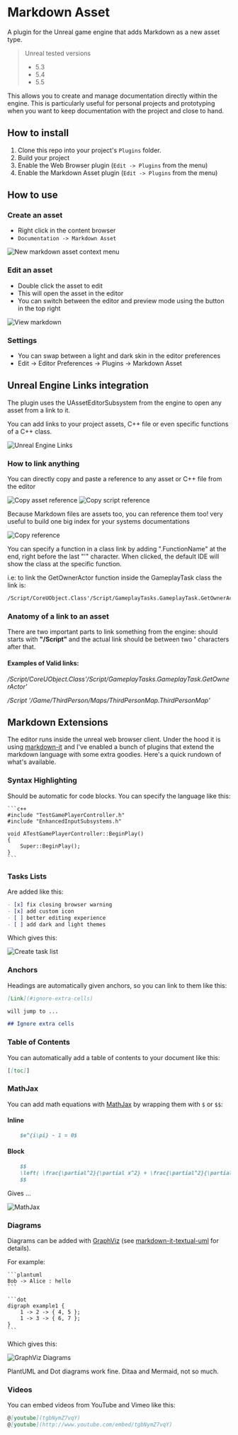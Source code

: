 # Markdown Asset

A plugin for the Unreal game engine that adds Markdown as a new asset type.
 
> Unreal tested versions
> * 5.3
> * 5.4
> * 5.5

This allows you to create and manage documentation directly within the engine. This is particularly useful for personal projects and prototyping when you want to keep documentation with the project and close to hand.

## How to install

1. Clone this repo into your project's `Plugins` folder.
2. Build your project
3. Enable the Web Browser plugin (`Edit -> Plugins` from the menu)
4. Enable the Markdown Asset plugin (`Edit -> Plugins` from the menu)

## How to use

### Create an asset

* Right click in the content browser
* `Documentation -> Markdown Asset`

![New markdown asset context menu](./Docs/NewAsset.png)

### Edit an asset

* Double click the asset to edit
* This will open the asset in the editor
* You can switch between the editor and preview mode using the button in the top right

![View markdown](./Docs/Editing.png)

### Settings

* You can swap between a light and dark skin in the editor preferences
* Edit -> Editor Preferences -> Plugins -> Markdown Asset

## Unreal Engine Links integration

The plugin uses the UAssetEditorSubsystem from the engine to open any asset from a link to it.

You can add links to your project assets, C++ file or even specific functions of a C++ class.

![Unreal Engine Links](./Docs/LinksVariations.png)

### How to link anything

You can directly copy and paste a reference to any asset or C++ file from the editor

![Copy asset reference](./Docs/AssetReference.png)
![Copy script reference](./Docs/ScriptReference.png)

Because Markdown files are assets too, you can reference them too! very useful to build one big index for your systems documentations

![Copy reference](./Docs/MarkdownReference.png)

You can specify a function in a class link by adding ".FunctionName" at the end, right before the last "'" character. When clicked, the default IDE will show the class at the specific function.

i.e: to link the GetOwnerActor function inside the GameplayTask class the link is:

```markdown
/Script/CoreUObject.Class'/Script/GameplayTasks.GameplayTask.GetOwnerActor'
```

### Anatomy of a link to an asset

There are two important parts to link something from the engine: should starts with **"/Script"** and the actual link should be between two **'** characters after that.

#### Examples of Valid links:

*/Script/CoreUObject.Class'/Script/GameplayTasks.GameplayTask.GetOwnerActor'*

*/Script '/Game/ThirdPerson/Maps/ThirdPersonMap.ThirdPersonMap'*


## Markdown Extensions

The editor runs inside the unreal web browser client. Under the hood it is using [markdown-it](https://github.com/markdown-it/markdown-it) and I've enabled a bunch of plugins that extend the markdown language with some extra goodies. Here's a quick rundown of what's available.

### Syntax Highlighting

Should be automatic for code blocks. You can specify the language like this:

    ```c++
    #include "TestGamePlayerController.h"
    #include "EnhancedInputSubsystems.h"

    void ATestGamePlayerController::BeginPlay()
    {
        Super::BeginPlay();
    }
    ```

### Tasks Lists

Are added like this:

```markdown
- [x] fix closing browser warning
- [x] add custom icon
- [ ] better editing experience
- [ ] add dark and light themes
```

Which gives this:

![Create task list](./Docs/TaskList.png)


### Anchors

Headings are automatically given anchors, so you can link to them like this:

```markdown
[Link](#ignore-extra-cells)

will jump to ...

## Ignore extra cells
```

### Table of Contents

You can automatically add a table of contents to your document like this:

```markdown
[[toc]]
```

### MathJax

You can add math equations with [MathJax](https://www.mathjax.org/) by wrapping them with `$` or `$$`:

#### Inline

```markdown
    $e^{i\pi} - 1 = 0$
```

#### Block

```markdown
    $$
    \left( \frac{\partial^2}{\partial x^2} + \frac{\partial^2}{\partial y^2} \right) {| \varphi(x+ i y)|}^2 = 0
    $$
```

Gives ...

![MathJax](./Docs/Math.png)


### Diagrams

Diagrams can be added with [GraphViz](https://graphviz.org/Gallery/directed/) (see [markdown-it-textual-uml](https://github.com/manastalukdar/markdown-it-textual-uml) for details).

For example:

    ```plantuml
    Bob -> Alice : hello
    ```

    ```dot
    digraph example1 {
        1 -> 2 -> { 4, 5 };
        1 -> 3 -> { 6, 7 };
    }
    ```

Which gives this:

![GraphViz Diagrams](./Docs/Diagrams.png)

PlantUML and Dot diagrams work fine. Ditaa and Mermaid, not so much.

### Videos

You can embed videos from YouTube and Vimeo like this:

```markdown
@[youtube](tgbNymZ7vqY)
@[youtube](http://www.youtube.com/embed/tgbNymZ7vqY)
```

